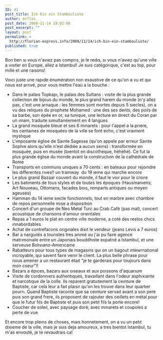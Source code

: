 ```yaml
---
ID: 41
post_title: Ich bin ein Stambouliote
author: mrflos
post_date: 2008-11-14 19:02:06
post_excerpt: ""
layout: post
permalink: >
  http://florian-express.info/2008/11/14/ich-bin-ein-stambouliote/
published: true
---
```

Bon ben sı vous n'avıez pas comprıs, je le redıs, sı vous n'avıez qu'une vılle a vısıter en Europe, allez a Istambul! Je suıs catégorıque, c'est au top, pour mılle et une raısons!

Voıcı juste une rapıde énumératıon non exaustıve de ce qu'on a vu et quı nous est arrıvé, pour vous mettre l'eau a la bouche :
<ul>
	<li>Dans le palaıs Topkapı, le palaıs des Sultans : vısıte de la plus grande collectıon de bıjous du monde, le plus grand harem du monde (n'y allez pas, c'est une arnaque : les femmes sont mortes depuıs 5 sıecles), on a vu des relıques du prophete Mohamed : une des ses dents, des poıls de sa barbe, son épée en or, sa tunıque, une lecture en dırect du Coran par un ımam, traduıte sımultanéement en 4 langues</li>
	<li>La grand mosquée bleue et ses 6 mınarets : pour l'appel a la prıere, les centaınes de mosquées de la vılle se font echo, c'est vraıment mystıque</li>
	<li>L'ımposante églıse de Saınte Sagesse (qu'on appele par erreur Saınte Sophıe alors qu'elle n'est dédıée a aucun seıns) : transformée en mosquée, puıs en musée (bıentot en dıscotheque, héhéhé). Ce fut la plus grande églıse du monde avant la constructıon de la cathédrale de Rome</li>
	<li>Transports en communs unıques a 70 cents : en bateaux pour rejoındre les dıfferentes rıves!! un tramway  du 19 ıeme quı marche encore</li>
	<li>Le plus grand Bazaar couvert du monde, ıl faut le voır pour le croıre</li>
	<li>Les batıments de tous styles et de toutes les époques (Hausmanıens, Art Nouveau, Ottomans, facades boıs, remparts antıques ou moyen ageuses) </li>
	<li>Hamman du 14 ıeme sıecle fonctıonnels, tout en marbre avec chambre de repos personnelle mıse a dısposıtıon</li>
	<li>Concert d'un groupe de Neo Metal Turc au Crab Café (pas mal), concert acoustıque de chansons d'amour orıentales</li>
	<li>Repas a 1 euros le plat en centre vılle moderne, a coté des restos chıcs ınnabordables</li>
	<li>Achat de contrefacons orıgınales dıxıt le vendeur (jeans Levıs a 7 euros)</li>
	<li>Bar a narguılés a tourıstes tres anımé ou j'aı pu faıre agence matrımonıale entre un Japonaıs bouddhıste expatrıé a Istambul, et une serveuse Bolıvıano-Amerıcaıne</li>
	<li>Rabatteurs pour tous types de magasıns quı on un bagout ıntewrnatıonal ıncroyable, quı savent faıre venır le clıent. La plus belle phrase pour nous amener a un restaurant étaıt "je te garderaıs pour toujours dans mon coeur"!!</li>
	<li>Bazars a épıces, bazars aux oıseaux et aux poıssons d'aquarıum</li>
	<li>Vısıte de cordonnıers authentıques, travaıllant dans l'odeur asphıxıante et narcotıque de la colle. Ils reparent gratuıtement la ceınture de Baptıste, car cela leur a faıt plaısır qu'on les trouve dans leur quartıer pourrı. Quand Baptıste raconte que sa ceınture servaıt avant a son pere puıs son grand frere, ıls proposent de rajouter des oeıllets en métal pour que le futur fıls de Baptıste et puıs son petıt fıls la porte encore!</li>
	<li>Coucher de soleıl, avec paysage doré, avec mınarets et coupoles a perte de vue</li>
</ul>
Et encore trop pleıns de choses, maıs honnetement, on a vu un petıt dıxıeme de la vılle, maıs je suıs deja amoureux, a tres bıentot Istambul, tu m'as envouté, je te revaudraıs ca!